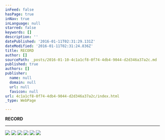 ```yaml
---
inFeed: false
hasPage: true
inNav: true
inLanguage: null
starred: false
keywords: []
description: ''
datePublished: '2016-01-11T02:31:29.131Z'
dateModified: '2016-01-11T02:31:24.836Z'
title: RECORD
author: []
sourcePath: _posts/2016-01-10-4c1a1cf8-0f74-4db4-9044-d2d346a37a2c.md
published: true
authors: []
publisher:
  name: null
  domain: null
  url: null
  favicon: null
url: 4c1a1cf8-0f74-4db4-9044-d2d346a37a2c/index.html
_type: WebPage

---
```

**RECORD**

****
![](https://the-grid-user-content.s3-us-west-2.amazonaws.com/1b94d7ad-5431-41e4-8807-a845978820bc.JPG)
![](https://the-grid-user-content.s3-us-west-2.amazonaws.com/0a4ff232-57e2-4d0c-a4f2-e86879e8f5e2.JPG)
![](https://the-grid-user-content.s3-us-west-2.amazonaws.com/7472c956-5711-421e-8823-1c6c4b82acca.JPG)
![](https://the-grid-user-content.s3-us-west-2.amazonaws.com/8ed9a9ef-11ce-4505-8c08-087080780e6f.JPG)
![](https://the-grid-user-content.s3-us-west-2.amazonaws.com/df7d365f-5546-4047-9bb6-4aeab65e9835.JPG)
![](https://the-grid-user-content.s3-us-west-2.amazonaws.com/05dcb840-cc1f-47ac-817e-ef5dc6c4a6ec.JPG)
